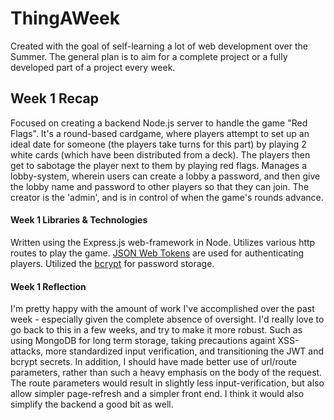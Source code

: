 # ThingAWeek

Created with the goal of self-learning a lot of web development over the Summer. The general plan is to aim for a complete project or a fully developed part of a project every week.

## Week 1 Recap
Focused on creating a backend Node.js server to handle the game "Red Flags". It's a round-based cardgame, where players attempt to set up an ideal date for someone (the players take turns for this part) by playing 2 white cards (which have been distributed from a deck). The players then get to sabotage the player next to them by playing red flags.
Manages a lobby-system, wherein users can create a lobby a password, and then give the lobby name and password to other players so that they can join. The creator is the 'admin', and is in control of when the game's rounds advance. 

#### Week 1 Libraries & Technologies
Written using the Express.js web-framework in Node. Utilizes various http routes to play the game. [JSON Web Tokens](https://www.npmjs.com/package/jsonwebtoken) are used for authenticating players. Utilized the [bcrypt](https://www.npmjs.com/package/bcrypt) for password storage.

#### Week 1 Reflection
I'm pretty happy with the amount of work I've accomplished over the past week - especially given the complete absence of oversight. I'd really love to go back to this in a few weeks, and try to make it more robust. Such as using MongoDB for long term storage, taking precautions againt XSS-attacks, more standardized input verification, and transitioning the JWT and bcrypt secrets. In addition, I should have made better use of url/route parameters, rather than such a heavy emphasis on the body of the request. The route parameters would result in slightly less input-verification, but also allow simpler page-refresh and a simpler front end. I think it would also simplify the backend a good bit as well.
